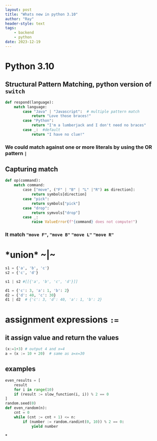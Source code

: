 ```yaml
---
layout: post
title: "Whats new in python 3.10"
author: "Ray"
header-style: text
tags:
    - backend
    - python
date: 2023-12-19
---
```


# Python 3.10

## Structural Pattern Matching, python version of `switch`

``` python
def respond(language):
    match language:
        case "Java" | "Javascript":  # multiple pattern match
            return "Love those braces!"
        case "Python":
            return "I'm a lumberjack and I don't need no braces"
        case _:  #default
            return "I have no clue!"
```

### We could match against one or more literals by using the OR pattern `|`

## Capturing match

``` python
def op(command):
    match command:
        case ["move", ("F" | "B" | "L" |"R") as direction]:
            return symbols[direction]
        case "pick":
            return symbols["pick"]
        case "drop":
            return symvols["drop"]
        case _:
            raise ValueError(f"{command} does not compute!")
```

### It match `"move F"`, `"move B"` `"move L"` `"move R"`

# \*union\* \~\|\~

``` python
s1 = {'a', 'b', 'c'}
s2 = {'c', 'd'}

s1 | s2 #[[{'a', 'b', 'c', 'd'}]]

d1 = {'c': 3, 'a': 1, 'b': 2}
d2 = {'d': 40, 'c': 30}
d1 | d2  # {'c': 3, 'd': 40, 'a': 1, 'b': 2}

```

# assignment expressions `:=`

## it assign value and return the values

``` python
(x:=1+3) # output 4 and x=4
a = (x := 10 + 20)  # same as a=x=30
```

## examples

``` python
even_results = [
    result
    for i in range(10)
    if (result := slow_function(i, i)) % 2 == 0
]
random.seed(0)
def even_random(n):
    cnt = 0
    while (cnt := cnt + 1) <= n:
        if (number := random.randint(0, 10)) % 2 == 0:
            yield number
```

\*
